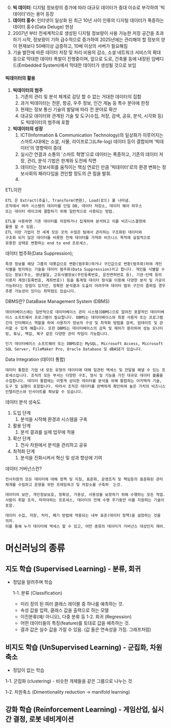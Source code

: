 
0. **빅 데이터**: 디지털 정보량의 증가에 따라 대규모 데이터가 중대 이슈로 부각하여 '빅 데이터'라는 용어 등장
1. **데이터 홍수**: 인터넷이 일상화 된 최근 10년 사이 인류의 디지털 데이터가 폭증하는 데이터 홍수(Data Deluge) 현상
2. 2007년 부터 전세계적으로 생성된 디지털 정보량이 사용 가능한 저장 공간을 초과하기 시작, 정보량이 기하 급수적으로 증가하여 2025년에는 관리해야 할 정보의 양이 현재보다 50배이상 급증하고, 10배 이상의 서버가 필요해짐
3. 기술 발전에 따른 데이터 저장 및 처리 비용의 감소, 소셜 네트워크 서비스의 확대 등으로 막대한 데이터 폭발이 진행중이며, 앞으로 도로, 건축물 등에 내장된 임베디드(Embedded System)에서 막대한 데이터가 생성될 것으로 보임
#### 빅데이터의 활용

1. **빅데이터의 범주**
	1. 기존의 관리 및 분석 체계로 감당 할 수 없는 거대한 데이터의 집합
	2. 과거 빅데이터는 천문, 항공, 우주 정보, 인간 게놈 등 특수 분야에 한정
	3. 현재는 정보 통신 기술의 발달에 따라 전 분야로 확산
	4. 대규모 데이터와 관계된 기술 및 도구(수집, 저장, 검색, 공유, 분석, 시각화 등)도 빅데이터의 범주에 포함
2. **빅데이터의 성장**
	1. ICT(Information & Communication Technology)의 일상화가 이루어지는 스마트시대에는 소셜, 사물, 라이프로그(Life-log) 데이터 등이 결합되며 '빅데이터'의 영향력이 증대
	2. 실시간 연결과 소통의 '스마트 혁명'으로 데이터는 폭증하고, 기존의 데이터 저장, 관리, 분석 기법은 한계와 도전에 직면
	3. 데이터는 정보사회를 움직이는 핵심 연료인 만큼 '빅데이터'로의 환경 변화는 정보사회의 패러다임을 견인할 정도의 큰 힘을 발휘.
	4. 

ETL이란

	ETL 은 Extract(추출), Transform(변환), Load(로드) 를 나타냄.
	조직에서 여러 시스템의 데이터를 단일 DB, 데이터 저장소, 데이터 웨어 하우스
	또는 데이터 레이크에 결합하기 위해 일반적으로 사용되는 방법.

	ETL을 사용하면 기존 데이터를 저장하거나 집계하여 분석하고 이를 비즈니스결정에
	활용 할 수 있음.
	ETL 이란 기업이 전 세계 모든 곳의 수많은 팀에서 관리하는 구조화된 데이터와
	구조화 되지 않은 데이터를 비롯한 전체 데이터를 가져와 비즈니스 목적에 실질적으로
	유용한 상태로 변환하는 end to end 프로세스.

데이터 범주화(Data Suppression);

	특정 정보를 해당 그룹의 대푯값으로 변환(범주화)하거나 구간값으로 변환(범주화)하여 개인 식별을 방지하는 기술을 데이터 범주화(Data Suppression)라고 합니다. 개인을 식별할 수 있는 정보(주소, 생년월일, 고유식별정보(주민등록번호, 운전면허번호 등), 기관·단체 등의 이용자 계정(등록번호, 계좌번호)) 등을 통계형 데이터 형식을 이용해 다양한 분석 및 가공이 가능하다는 장점이 있지만, 정확한 분석결과 도출이 어려우며 데이터 범위 구간이 좁혀질 경우 추론 가능성이 있다는 취약점도 있습니다.

DBMS란? DataBase Management System (DBMS)

	데이터베이스에는 일반적으로 데이터베이스 관리 시스템(DBMS)으로 알려진 포괄적인 데이터베이스 소프트웨어 프로그램이 필요합니다. DBMS는 데이터베이스와 최종 사용자 또는 프로그램 간의 인터페이스 역할을 하여 사용자가 정보의 구성 및 최적화 방법을 검색, 업데이트 및 관리할 수 있게 해줍니다. 또한 DBMS는 데이터베이스의 감독 및 제어가 용이하여 성능 모니터링, 튜닝, 백업, 복구 같은 다양한 관리 작업이 가능합니다.

	인기 데이터베이스 소프트웨어 또는 DBMS로는 MySQL, Microsoft Access, Microsoft SQL Server, FileMaker Pro, Oracle Database 및 dBASE가 있습니다.

Data Integration (데이터 통합)
  
	데이터 통합은 기업 내 모든 유형의 데이터에 대해 일관된 액세스 및 전달을 해낼 수 있는 프로세스입니다. 조직의 모든 부서는 다양한 구조, 형식 및 기능을 가진 대규모 데이터 볼륨을 수집합니다. 데이터 통합에는 이렇게 상이한 데이터를 분석을 위해 통합하는 아키텍처 기술, 도구 및 실행이 포함됩니다. 따라서 조직은 데이터를 완벽하게 확인하여 높은 가치의 비즈니스 인텔리전스와 인사이트를 확보할 수 있습니다.
 
데이터 분석 성숙도
1. 도입 단계
	1. 분석을 시작해 환경과 시스템을 구축
2. 활용 단계
	1. 분석 결과를 실제 업무에 적용
3. 확산 단계
	1. 전사 차원에서 분석을 관리하고 공유
4. 최적화 단계
	1. 분석을 진화시켜서 혁신 및 성과 향상에 기여

데이터 거버넌스란?

	전사차원의 모든 데이터에 대해 정책 및 지침, 표준화, 운영조직 및 책임등의 표준화된 관리 체계를 수립하고 운영을 위한 프레임워크 및 저장소를 구축하  는것.

	데이터의 보안, 개인정보보호, 정확성, 가용성, 사용성을 보장하기 위해 수행하는 모든 작업.
	사람이 취할 조치, 따라야하는 프로세스, 데이터의 전체 수명 주기동안 이를 지원하는 기술이 포함.

	데이터 수집, 저장, 처리, 폐기 방법에 적용되는 내부 표준(데이터 정책)을 설정하는 것을 의미. 
	이를 통해 누가 데이터에 액세스 할 수 있고, 어떤 종류의 데이터가 거버넌스 대상인지 제어.


# 머신러닝의 종류

## 지도 학습 (Supervised Learning) - 분류, 회귀

- 정답을 알려주며 학습 

	1-1. 분류 (Classification)
	- 미리 정의 된 여러 클래스 레이블 중 하나를 예측하는 것.
	- 속성 값을 입력, 클래스 값을 출력으로 하는 모델
	- 이진분류(예/ 아니오), 다중 분류 등
	1-2. 회귀 (Regression)
	- 어떤 데이터들의 특징(feature)를 토대로 값을 예측하는 것.
	- 결과 값은 실수 값을 가질 수 있음. (값 들은 연속성을 가짐. 그래프처럼)

## 비지도 학습 (UnSupervised Learning) - 군집화, 차원 축소
- 정답이 없는 학습

 1-1. 군집화 (clustering)
	 - 비슷한 개체들을 같은 그룹으로 나누는 것

 1-2. 차원축소 (Dimentionality reduction -> manifold learning)
 

## 강화 학습 (Reinforcement Learning) - 게임산업, 실시간 결정, 로봇 네비게이션




